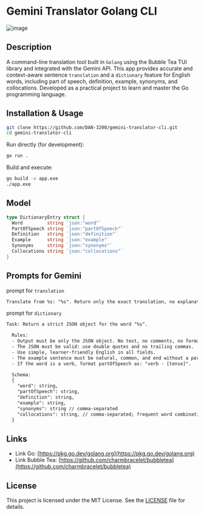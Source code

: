 # Gemini Translator Golang CLI

![image](https://github.com/user-attachments/assets/76b35e1d-3a01-466c-bf11-326f3fd9ef5c)

## Description

A command-line translation tool built in `Golang` using the Bubble Tea TUI library and integrated with the Gemini API. This app provides accurate and context-aware sentence `translation` and a `dictionary` feature for English words, including part of speech, definition, example, synonyms, and collocations. Developed as a practical project to learn and master the Go programming language.

## Installation & Usage

```bash
git clone https://github.com/DAN-3200/gemini-translator-cli.git
cd gemini-translator-cli
```

Run directly (for development):

```bash
go run .
```

Build and execute:

```bash
go build -o app.exe
./app.exe
```

## Model

```go
type DictionaryEntry struct {
  Word         string `json:"word"`
  PartOfSpeech string `json:"partOfSpeech"`
  Definition   string `json:"definition"`
  Example      string `json:"example"`
  Synonyms     string `json:"synonyms"`
  Collocations string `json:"collocations"`
}
```

## Prompts for Gemini

prompt for `translation`
```txt
Translate from %s: "%s". Return only the exact translation, no explanation.
```

prompt for `dictionary`
```txt
Task: Return a strict JSON object for the word "%s".

  Rules:
  - Output must be only the JSON object. No text, no comments, no formatting.
  - The JSON must be valid: use double quotes and no trailing commas.
  - Use simple, learner-friendly English in all fields.
  - The example sentence must be natural, common, and end without a period.
  - If the word is a verb, format partOfSpeech as: "verb - [tense]".

  Schema:
  {
    "word": string,
    "partOfSpeech": string,
    "definition": string, 
    "example": string,
    "synonyms": string // comma-separated
    "collocations": string, // comma-separated; frequent word combinations 
  }
```

## Links 

- Link Go: [https://pkg.go.dev/golang.org](https://pkg.go.dev/golang.org)
- Link Bubble Tea: [https://github.com/charmbracelet/bubbletea](https://github.com/charmbracelet/bubbletea)


## License

This project is licensed under the MIT License. See the [LICENSE](./LICENSE) file for details.

